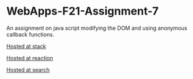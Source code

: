 # WebApps-F21-Assignment-7
An assignment on java script modifying the DOM and using anonymous callback functions.

[Hosted at stack]("https://44-563-webapps-f21.github.io/webapps-f21-assignment-7-shahid987/stack.html")

[Hosted at reaction]("https://44-563-webapps-f21.github.io/webapps-f21-assignment-7-shahid987/reaction.html")

[Hosted at search]("https://44-563-webapps-f21.github.io/webapps-f21-assignment-7-shahid987/search.html")
